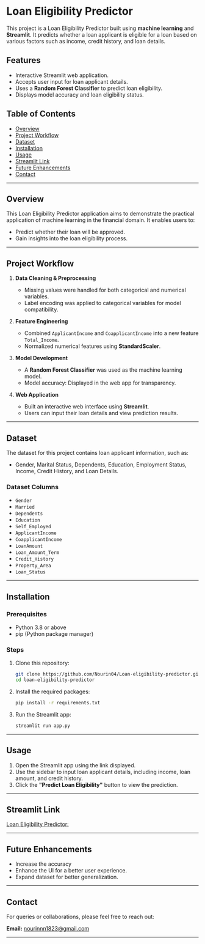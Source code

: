 
# Loan Eligibility Predictor

This project is a Loan Eligibility Predictor built using **machine learning** and **Streamlit**. It predicts whether a loan applicant is eligible for a loan based on various factors such as income, credit history, and loan details.  

## Features
- Interactive Streamlit web application.
- Accepts user input for loan applicant details.
- Uses a **Random Forest Classifier** to predict loan eligibility.
- Displays model accuracy and loan eligibility status.

## Table of Contents
- [Overview](#overview)
- [Project Workflow](#project-workflow)
- [Dataset](#dataset)
- [Installation](#installation)
- [Usage](#usage)
- [Streamlit Link](#streamlit-link)
- [Future Enhancements](#future-enhancements)
- [Contact](#contact)

---

## Overview
This Loan Eligibility Predictor application aims to demonstrate the practical application of machine learning in the financial domain. It enables users to:
- Predict whether their loan will be approved.
- Gain insights into the loan eligibility process.

---

## Project Workflow
1. **Data Cleaning & Preprocessing**  
   - Missing values were handled for both categorical and numerical variables.
   - Label encoding was applied to categorical variables for model compatibility.  

2. **Feature Engineering**  
   - Combined `ApplicantIncome` and `CoapplicantIncome` into a new feature `Total_Income`.
   - Normalized numerical features using **StandardScaler**.  

3. **Model Development**  
   - A **Random Forest Classifier** was used as the machine learning model.
   - Model accuracy: Displayed in the web app for transparency.  

4. **Web Application**  
   - Built an interactive web interface using **Streamlit**.
   - Users can input their loan details and view prediction results.

---

## Dataset
The dataset for this project contains loan applicant information, such as:
- Gender, Marital Status, Dependents, Education, Employment Status, Income, Credit History, and Loan Details.

### Dataset Columns
- `Gender`  
- `Married`  
- `Dependents`  
- `Education`  
- `Self_Employed`  
- `ApplicantIncome`  
- `CoapplicantIncome`  
- `LoanAmount`  
- `Loan_Amount_Term`  
- `Credit_History`  
- `Property_Area`  
- `Loan_Status`  
 

---

## Installation
### Prerequisites
- Python 3.8 or above
- pip (Python package manager)

### Steps
1. Clone this repository:  
   ```bash
   git clone https://github.com/Nourin04/Loan-eligibility-predictor.git
   cd loan-eligibility-predictor
   ```

2. Install the required packages:  
   ```bash
   pip install -r requirements.txt
   ```

3. Run the Streamlit app:  
   ```bash
   streamlit run app.py
   ```

---

## Usage
1. Open the Streamlit app using the link displayed.  
2. Use the sidebar to input loan applicant details, including income, loan amount, and credit history.  
3. Click the **"Predict Loan Eligibility"** button to view the prediction.  

---

## Streamlit Link
[Loan Eligibility Predictor:](https://63vg5ogruyh9xspmayv6fj.streamlit.app/)


---

## Future Enhancements
- Increase the accuracy
- Enhance the UI for a better user experience.
- Expand dataset for better generalization.  

---

## Contact
For queries or collaborations, please feel free to reach out:  

**Email:** nourinnn1823@gmail.com  


--- 


